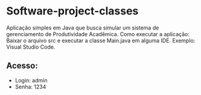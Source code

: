 # Software-project-classes

Aplicação simples em Java que busca simular um sistema de gerenciamento de Produtividade Acadêmica. 
Como executar a aplicação: Baixar o arquivo src e executar a classe Main.java em alguma IDE. Exemplo: Visual Studio Code. 

Acesso:
-------------
* Login: admin
* Senha: 1234
